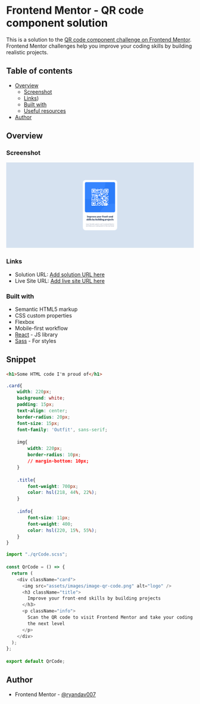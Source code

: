 # Frontend Mentor - QR code component solution

This is a solution to the [QR code component challenge on Frontend Mentor](https://www.frontendmentor.io/challenges/qr-code-component-iux_sIO_H). Frontend Mentor challenges help you improve your coding skills by building realistic projects. 

## Table of contents

- [Overview](#overview)
  - [Screenshot](#screenshot)
  - [Links](#links))
  - [Built with](#built-with)
  - [Useful resources](#useful-resources)
- [Author](#author)




## Overview

### Screenshot

![](./screenshot.png)



### Links

- Solution URL: [Add solution URL here](https://your-solution-url.com)
- Live Site URL: [Add live site URL here](https://your-live-site-url.com)


### Built with

- Semantic HTML5 markup
- CSS custom properties
- Flexbox
- Mobile-first workflow
- [React](https://reactjs.org/) - JS library
- [Sass](https://sass-lang.com/) - For styles

## Snippet

```html
<h1>Some HTML code I'm proud of</h1>
```
```css
.card{
    width: 220px;
    background: white;
    padding: 15px;
    text-align: center;
    border-radius: 20px;
    font-size: 15px;
    font-family: 'Outfit', sans-serif;

    img{
        width: 220px;
        border-radius: 10px;
        // margin-bottom: 10px;
    }

    .title{
        font-weight: 700px;
        color: hsl(218, 44%, 22%);
    }

    .info{
        font-size: 11px;
        font-weight: 400;
        color: hsl(220, 15%, 55%);
    }
}
```
```js
import "./qrCode.scss";

const QrCode = () => {
  return (
    <div className="card">
      <img src="assets/images/image-qr-code.png" alt="logo" />
      <h3 className="title">
        Improve your front-end skills by building projects
      </h3>
      <p className="info">
        Scan the QR code to visit Frontend Mentor and take your coding skills to
        the next level
      </p>
    </div>
  );
};

export default QrCode;

```

## Author

- Frontend Mentor - [@ryandav007](https://www.frontendmentor.io/profile/ryandav007)

